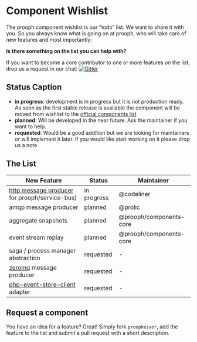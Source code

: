 # Component Wishlist

The prooph component wishlist is our "todo" list. We want to share it with you.
So you always know what is going on at prooph, who will take care of new features and most importantly:

**Is there something on the list you can help with?**

If you want to become a core contributor to one or more features on the list, drop us
a request in our chat: [![Gitter](https://badges.gitter.im/Join%20Chat.svg)](https://gitter.im/prooph/improoph)

## Status Caption

- **in progress**: development is in progress but it is not production ready.
As soon as the first stable release is available the component will be moved from wishlist to the [official components list](components.md)
- **planned**: Will be developed in the near future. Ask the maintainer if you want to help.
- **requested**: Would be a good addition but we are looking for maintainers or will implement it later. If you would like
start working on it please drop us a note.

## The List

| New Feature | Status | Maintainer |
|-------------|--------|-----------|
| [http message producer](https://github.com/prooph/psb-http-producer) for prooph/service-bus) | in progress | @codeliner |
| amqp message producer | planned | @prolic |
| aggregate snapshots | planned | @prooph/components-core |
| event stream replay | planned | @prooph/components-core |
| saga / process manager abstraction | requested | - |
| [zeromq](http://zeromq.org/) message producer | requested | - |
| [php-event-store-client](https://github.com/dbellettini/php-eventstore-client) adapter | requested | - |

## Request a component

You have an idea for a feature? Great! Simply fork `proophessor`, add the feature to the list and submit a pull request
with a short description.

